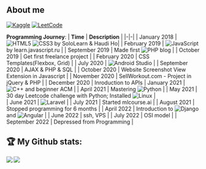## About me

<a href="https://www.kaggle.com/scimusverum">![Kaggle](https://img.shields.io/badge/Kaggle-035a7d?style=for-the-badge&logo=kaggle&logoColor=white)</a>
<a href="https://www.leetcode.com/exypnos">![LeetCode](https://img.shields.io/badge/LeetCode-000000?style=for-the-badge&logo=LeetCode&logoColor=#d16c06)</a>

**Programming Journey**:
| **Time** | **Description** |
|-|-|
| January 2018 | ![HTML5](https://img.shields.io/badge/html5-%23E34F26.svg?style=for-the-badge&logo=html5&logoColor=white) ![CSS3](https://img.shields.io/badge/css3-%231572B6.svg?style=for-the-badge&logo=css3&logoColor=white) by SoloLearn & Haudi Ho|
| February 2019 | ![JavaScript](https://img.shields.io/badge/javascript-%23323330.svg?style=for-the-badge&logo=javascript&logoColor=%23F7DF1E)  by learn.javascript.ru |
| September 2019 | Made first  ![PHP](https://img.shields.io/badge/php-%23777BB4.svg?style=for-the-badge&logo=php&logoColor=white)  blog |
| October 2019 | Get first freelance project | 
| February 2020 | CSS Templates(Flexbox, Grid) |
| July 2020 | ![Android Studio](https://img.shields.io/badge/Android%20Studio-3DDC84.svg?style=for-the-badge&logo=android-studio&logoColor=white) |
| September 2020 | AJAX & PHP & SQL |
| October 2020 | Website Screenshot View Extension in Javascript |
| November 2020 | SellWorkout.com - Project in jQuery & PHP |
| December 2020 | Inroduction to APIs
| January 2021 | ![C++](https://img.shields.io/badge/c++-%2300599C.svg?style=for-the-badge&logo=c%2B%2B&logoColor=white) and beginner ACM |
| April 2021 | Mastering ![Python](https://img.shields.io/badge/python-3670A0?style=for-the-badge&logo=python&logoColor=ffdd54) |
| May 2021 | 30 day Leetcode challenge with Python; Installed ![Linux](https://img.shields.io/badge/Linux-FCC624?style=for-the-badge&logo=linux&logoColor=black) |  
| June 2021 | ![Laravel](https://img.shields.io/badge/laravel-%23FF2D20.svg?style=for-the-badge&logo=laravel&logoColor=white) |
| July 2021 | Started mlcourse.ai |
| August 2021 | Stopped programming for 6 months |
| April 2022 | Introduction to ![Django](https://img.shields.io/badge/django-%23092E20.svg?style=for-the-badge&logo=django&logoColor=white) and ![Angular](https://img.shields.io/badge/angular-%23DD0031.svg?style=for-the-badge&logo=angular&logoColor=white) |
| June 2022 | ssh, VPS |
| July 2022 | OSI model |
| September 2022 | Depressed from Programming |

## :trophy: My Github stats:
<div>

<a href="https://github-readme-stats.vercel.app/api/top-langs/?username=thebackender&hide=html,css,scss&theme=tokyonight">
  <img align="left" src="https://github-readme-stats.vercel.app/api/top-langs/?username=thebackender&hide=html,css,scss&theme=tokyonight" />
</a>
  <a href="https://github-readme-stats.vercel.app/api?username=thebackender&count_private=true&show_icons=true&theme=tokyonight&count_private=true">
  <img  align="left" src="https://github-readme-stats.vercel.app/api?username=thebackender&count_private=true&show_icons=true&theme=tokyonight&hide=stars,prs,issues,contribs&hide_rank=true" />
</a>
</div>
